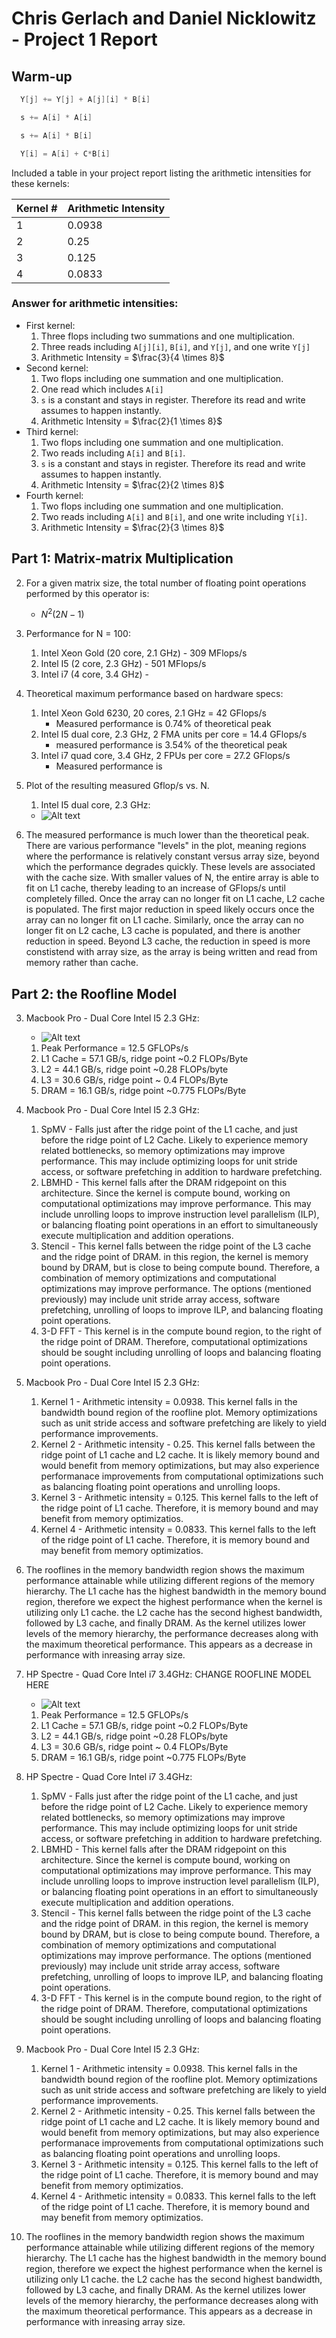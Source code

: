 # Chris Gerlach and Daniel Nicklowitz - Project 1 Report 

## Warm-up

```C
  Y[j] += Y[j] + A[j][i] * B[i]
```

```C
  s += A[i] * A[i]
```

```C
  s += A[i] * B[i]
```

```C
  Y[i] = A[i] + C*B[i]
```

Included a table in your project report listing the arithmetic intensities for these kernels:

| Kernel # | Arithmetic Intensity | 
| -------- | -------- | 
|  1   | 0.0938  | 
|  2   | 0.25  |
|  3   | 0.125   |
|  4   | 0.0833  |


### Answer for arithmetic intensities:

* First kernel:
  1. Three flops including two summations and one multiplication.
  2. Three reads including `A[j][i]`, `B[i]`, and `Y[j]`, and one write `Y[j]`
  3. Arithmetic Intensity = $\frac{3}{4 \times 8}$
* Second kernel:
  1. Two flops including one summation and one multiplication.
  2. One read which includes `A[i]`
  3. `s` is a constant and stays in register. Therefore its read and write assumes to happen instantly.
  4. Arithmetic Intensity = $\frac{2}{1 \times 8}$
* Third kernel:
  1. Two flops including one summation and one multiplication.
  2. Two reads including `A[i]` and `B[i]`.
  3. `s` is a constant and stays in register. Therefore its read and write assumes to happen instantly.
  4. Arithmetic Intensity = $\frac{2}{2 \times 8}$
* Fourth kernel:
  1. Two flops including one summation and one multiplication.
  2. Two reads including `A[i]` and `B[i]`, and one write including `Y[i]`.
  3. Arithmetic Intensity = $\frac{2}{3 \times 8}$

## Part 1: Matrix-matrix Multiplication

2. For a given matrix size, the total number of floating point operations performed by this operator is: 
    - $N^2 (2N - 1)$

3.  Performance for N = 100:
    1.  Intel Xeon Gold (20 core, 2.1 GHz) - 309 MFlops/s
    2.  Intel I5 (2 core, 2.3 GHz) - 501 MFlops/s
    3.  Intel i7 (4 core, 3.4 GHz) - 

4. Theoretical maximum performance based on hardware specs:
    1. Intel Xeon Gold 6230, 20 cores, 2.1 GHz = 42 GFlops/s
        - Measured performance is 0.74% of theoretical peak
    2. Intel I5 dual core, 2.3 GHz, 2 FMA units per core = 14.4 GFlops/s 
        - measured performance is 3.54% of the theoretical peak
    3. Intel i7 quad core, 3.4 GHz, 2 FPUs per core = 27.2 GFlops/s
        - Measured performance is 
5. Plot of the resulting measured Gflop/s vs. N.
    1. Intel I5 dual core, 2.3 GHz:
      - ![Alt text](./MacPerformance.png)

6. The measured performance is much lower than the theoretical peak. There are various performance "levels" in the plot, meaning regions where the performance is relatively constant versus array size, beyond which the performance degrades quickly. These levels are associated with the cache size. With smaller values of N, the entire array is able to fit on L1 cache, thereby leading to an increase of GFlops/s until completely filled. Once the array can no longer fit on L1 cache, L2 cache is populated. The first major reduction in speed likely occurs once the array can no longer fit on L1 cache. Similarly, once the array can no longer fit on L2 cache, L3 cache is populated, and there is another reduction in speed. Beyond L3 cache, the reduction in speed is more constistend with array size, as the array is being written and read from memory rather than cache. 
 

 ## Part 2: the Roofline Model 
 3. Macbook Pro - Dual Core Intel I5 2.3 GHz: 
    -   ![Alt text](./MacRooflineResult.png)
    1. Peak Performance = 12.5 GFLOPs/s
    2. L1 Cache = 57.1 GB/s, ridge point ~0.2 FLOPs/Byte
    3. L2 = 44.1 GB/s, ridge point ~0.28 FLOPs/byte
    4. L3 = 30.6 GB/s, ridge point ~ 0.4 FLOPs/Byte 
    5. DRAM = 16.1 GB/s, ridge point ~0.775 FLOPs/Byte 
    
 4. Macbook Pro - Dual Core Intel I5 2.3 GHz:
    1. SpMV - Falls just after the ridge point of the L1 cache, and just before the ridge point of L2 Cache. Likely to experience memory related bottlenecks, so memory optimizations may improve performance. This may include optimizing loops for unit stride access, or software prefetching in addition to hardware prefetching. 
    2. LBMHD - This kernel falls after the DRAM ridgepoint on this architecture. Since the kernel is compute bound, working on computational optimizations may improve performance. This may include unrolling loops to improve instruction level parallelism (ILP), or balancing floating point operations in an effort to simultaneously execute multiplication and addition operations. 
    3. Stencil - This kernel falls between the ridge point of the L3 cache and the ridge point of DRAM. in this region, the kernel is memory bound by DRAM, but is close to being compute bound. Therefore, a combination of memory optimizations and computational optimizations may improve performance. The options (mentioned previously) may include unit stride array access, software prefetching, unrolling of loops to improve ILP, and balancing floating point operations. 
    4. 3-D FFT - This kernel is in the compute bound region, to the right of the ridge point of DRAM. Therefore, computational optimizations should be sought including unrolling of loops and balancing floating point operations. 
 5. Macbook Pro - Dual Core Intel I5 2.3 GHz:
    1. Kernel 1 - Arithmetic intensity = 0.0938. This kernel falls in the bandwidth bound region of the roofline plot. Memory optimizations such as unit stride access and software prefetching are likely to yield performance improvements. 
    2. Kernel 2 - Arithmetic intensity  - 0.25. This kernel falls between the ridge point of L1 cache and L2 cache. It is likely memory bound and would benefit from memory optimizations, but may also experience performanace improvements from computational optimizations such as balancing floating point operations and unrolling loops. 
    3. Kernel 3 - Arithmetic intensity  = 0.125. This kernel falls to the left of the ridge point of L1 cache. Therefore, it is memory bound and may benefit from memory optimizatios. 
    4. Kernel 4 - Arithmetic intensity = 0.0833. This kernel falls to the left of the ridge point of L1 cache. Therefore, it is memory bound and may benefit from memory optimizatios. 
 6. The rooflines in the memory bandwidth region shows the maximum performance attainable while utilizing different regions of the memory hierarchy. The L1 cache has the highest bandwidth in the memory bound region, therefore we expect the highest performance when the kernel is utilizing only L1 cache. the L2 cache has the second highest bandwidth, followed by L3 cache, and finally DRAM. As the kernel utilizes lower levels of the memory hierarchy, the performance decreases along with the maximum theoretical performance. This appears as a decrease in performance with inreasing array size. 

3. HP Spectre - Quad Core Intel i7 3.4GHz: 
CHANGE ROOFLINE MODEL HERE
    -   ![Alt text](./MacRooflineResult.png)
    1. Peak Performance = 12.5 GFLOPs/s
    2. L1 Cache = 57.1 GB/s, ridge point ~0.2 FLOPs/Byte
    3. L2 = 44.1 GB/s, ridge point ~0.28 FLOPs/byte
    4. L3 = 30.6 GB/s, ridge point ~ 0.4 FLOPs/Byte 
    5. DRAM = 16.1 GB/s, ridge point ~0.775 FLOPs/Byte 
    
 4. HP Spectre - Quad Core Intel i7 3.4GHz: 
    1. SpMV - Falls just after the ridge point of the L1 cache, and just before the ridge point of L2 Cache. Likely to experience memory related bottlenecks, so memory optimizations may improve performance. This may include optimizing loops for unit stride access, or software prefetching in addition to hardware prefetching. 
    2. LBMHD - This kernel falls after the DRAM ridgepoint on this architecture. Since the kernel is compute bound, working on computational optimizations may improve performance. This may include unrolling loops to improve instruction level parallelism (ILP), or balancing floating point operations in an effort to simultaneously execute multiplication and addition operations. 
    3. Stencil - This kernel falls between the ridge point of the L3 cache and the ridge point of DRAM. in this region, the kernel is memory bound by DRAM, but is close to being compute bound. Therefore, a combination of memory optimizations and computational optimizations may improve performance. The options (mentioned previously) may include unit stride array access, software prefetching, unrolling of loops to improve ILP, and balancing floating point operations. 
    4. 3-D FFT - This kernel is in the compute bound region, to the right of the ridge point of DRAM. Therefore, computational optimizations should be sought including unrolling of loops and balancing floating point operations. 
 5. Macbook Pro - Dual Core Intel I5 2.3 GHz:
    1. Kernel 1 - Arithmetic intensity = 0.0938. This kernel falls in the bandwidth bound region of the roofline plot. Memory optimizations such as unit stride access and software prefetching are likely to yield performance improvements. 
    2. Kernel 2 - Arithmetic intensity  - 0.25. This kernel falls between the ridge point of L1 cache and L2 cache. It is likely memory bound and would benefit from memory optimizations, but may also experience performanace improvements from computational optimizations such as balancing floating point operations and unrolling loops. 
    3. Kernel 3 - Arithmetic intensity  = 0.125. This kernel falls to the left of the ridge point of L1 cache. Therefore, it is memory bound and may benefit from memory optimizatios. 
    4. Kernel 4 - Arithmetic intensity = 0.0833. This kernel falls to the left of the ridge point of L1 cache. Therefore, it is memory bound and may benefit from memory optimizatios. 
 6. The rooflines in the memory bandwidth region shows the maximum performance attainable while utilizing different regions of the memory hierarchy. The L1 cache has the highest bandwidth in the memory bound region, therefore we expect the highest performance when the kernel is utilizing only L1 cache. the L2 cache has the second highest bandwidth, followed by L3 cache, and finally DRAM. As the kernel utilizes lower levels of the memory hierarchy, the performance decreases along with the maximum theoretical performance. This appears as a decrease in performance with inreasing array size. 

